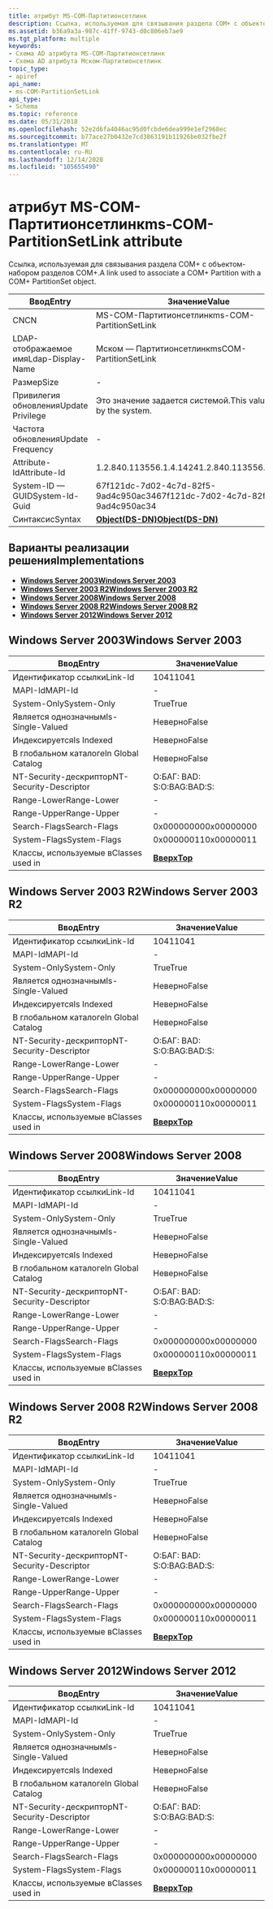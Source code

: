 ```yaml
---
title: атрибут MS-COM-Партитионсетлинк
description: Ссылка, используемая для связывания раздела COM+ с объектом-набором разделов COM+.
ms.assetid: b36a9a3a-987c-41ff-9743-d0c806eb7ae9
ms.tgt_platform: multiple
keywords:
- Схема AD атрибута MS-COM-Партитионсетлинк
- Схема AD атрибута Мском-Партитионсетлинк
topic_type:
- apiref
api_name:
- ms-COM-PartitionSetLink
api_type:
- Schema
ms.topic: reference
ms.date: 05/31/2018
ms.openlocfilehash: 52e2d6fa4046ac95d0fcbde6dea999e1ef2968ec
ms.sourcegitcommit: b77ace27b0432e7cd3863191b11926be032fbe2f
ms.translationtype: MT
ms.contentlocale: ru-RU
ms.lasthandoff: 12/14/2020
ms.locfileid: "105655490"
---
```

# <a name="ms-com-partitionsetlink-attribute"></a><span data-ttu-id="3e29c-105">атрибут MS-COM-Партитионсетлинк</span><span class="sxs-lookup"><span data-stu-id="3e29c-105">ms-COM-PartitionSetLink attribute</span></span>

<span data-ttu-id="3e29c-106">Ссылка, используемая для связывания раздела COM+ с объектом-набором разделов COM+.</span><span class="sxs-lookup"><span data-stu-id="3e29c-106">A link used to associate a COM+ Partition with a COM+ PartitionSet object.</span></span>



| <span data-ttu-id="3e29c-107">Ввод</span><span class="sxs-lookup"><span data-stu-id="3e29c-107">Entry</span></span> | <span data-ttu-id="3e29c-108">Значение</span><span class="sxs-lookup"><span data-stu-id="3e29c-108">Value</span></span> |
|-------------------|-----------------------------------------|
| <span data-ttu-id="3e29c-109">CN</span><span class="sxs-lookup"><span data-stu-id="3e29c-109">CN</span></span>                | <span data-ttu-id="3e29c-110">MS-COM-Партитионсетлинк</span><span class="sxs-lookup"><span data-stu-id="3e29c-110">ms-COM-PartitionSetLink</span></span>                 |
| <span data-ttu-id="3e29c-111">LDAP-отображаемое имя</span><span class="sxs-lookup"><span data-stu-id="3e29c-111">Ldap-Display-Name</span></span> | <span data-ttu-id="3e29c-112">Мском — Партитионсетлинк</span><span class="sxs-lookup"><span data-stu-id="3e29c-112">msCOM-PartitionSetLink</span></span>                  |
| <span data-ttu-id="3e29c-113">Размер</span><span class="sxs-lookup"><span data-stu-id="3e29c-113">Size</span></span>              | \-                                      |
| <span data-ttu-id="3e29c-114">Привилегия обновления</span><span class="sxs-lookup"><span data-stu-id="3e29c-114">Update Privilege</span></span>  | <span data-ttu-id="3e29c-115">Это значение задается системой.</span><span class="sxs-lookup"><span data-stu-id="3e29c-115">This value is set by the system.</span></span>        |
| <span data-ttu-id="3e29c-116">Частота обновления</span><span class="sxs-lookup"><span data-stu-id="3e29c-116">Update Frequency</span></span>  | \-                                      |
| <span data-ttu-id="3e29c-117">Attribute-Id</span><span class="sxs-lookup"><span data-stu-id="3e29c-117">Attribute-Id</span></span>      | <span data-ttu-id="3e29c-118">1.2.840.113556.1.4.1424</span><span class="sxs-lookup"><span data-stu-id="3e29c-118">1.2.840.113556.1.4.1424</span></span>                 |
| <span data-ttu-id="3e29c-119">System-ID — GUID</span><span class="sxs-lookup"><span data-stu-id="3e29c-119">System-Id-Guid</span></span>    | <span data-ttu-id="3e29c-120">67f121dc-7d02-4c7d-82f5-9ad4c950ac34</span><span class="sxs-lookup"><span data-stu-id="3e29c-120">67f121dc-7d02-4c7d-82f5-9ad4c950ac34</span></span>    |
| <span data-ttu-id="3e29c-121">Синтаксис</span><span class="sxs-lookup"><span data-stu-id="3e29c-121">Syntax</span></span>            | [<span data-ttu-id="3e29c-122">**Object(DS-DN)**</span><span class="sxs-lookup"><span data-stu-id="3e29c-122">**Object(DS-DN)**</span></span>](s-object-ds-dn.md) |



## <a name="implementations"></a><span data-ttu-id="3e29c-123">Варианты реализации решения</span><span class="sxs-lookup"><span data-stu-id="3e29c-123">Implementations</span></span>

-   [<span data-ttu-id="3e29c-124">**Windows Server 2003**</span><span class="sxs-lookup"><span data-stu-id="3e29c-124">**Windows Server 2003**</span></span>](#windows-server-2003)
-   [<span data-ttu-id="3e29c-125">**Windows Server 2003 R2**</span><span class="sxs-lookup"><span data-stu-id="3e29c-125">**Windows Server 2003 R2**</span></span>](#windows-server-2003-r2)
-   [<span data-ttu-id="3e29c-126">**Windows Server 2008**</span><span class="sxs-lookup"><span data-stu-id="3e29c-126">**Windows Server 2008**</span></span>](#windows-server-2008)
-   [<span data-ttu-id="3e29c-127">**Windows Server 2008 R2**</span><span class="sxs-lookup"><span data-stu-id="3e29c-127">**Windows Server 2008 R2**</span></span>](#windows-server-2008-r2)
-   [<span data-ttu-id="3e29c-128">**Windows Server 2012**</span><span class="sxs-lookup"><span data-stu-id="3e29c-128">**Windows Server 2012**</span></span>](#windows-server-2012)

## <a name="windows-server-2003"></a><span data-ttu-id="3e29c-129">Windows Server 2003</span><span class="sxs-lookup"><span data-stu-id="3e29c-129">Windows Server 2003</span></span>



| <span data-ttu-id="3e29c-130">Ввод</span><span class="sxs-lookup"><span data-stu-id="3e29c-130">Entry</span></span> | <span data-ttu-id="3e29c-131">Значение</span><span class="sxs-lookup"><span data-stu-id="3e29c-131">Value</span></span> |
|------------------------|---------------------------------|
| <span data-ttu-id="3e29c-132">Идентификатор ссылки</span><span class="sxs-lookup"><span data-stu-id="3e29c-132">Link-Id</span></span>                | <span data-ttu-id="3e29c-133">1041</span><span class="sxs-lookup"><span data-stu-id="3e29c-133">1041</span></span>                            |
| <span data-ttu-id="3e29c-134">MAPI-Id</span><span class="sxs-lookup"><span data-stu-id="3e29c-134">MAPI-Id</span></span>                | \-                              |
| <span data-ttu-id="3e29c-135">System-Only</span><span class="sxs-lookup"><span data-stu-id="3e29c-135">System-Only</span></span>            | <span data-ttu-id="3e29c-136">True</span><span class="sxs-lookup"><span data-stu-id="3e29c-136">True</span></span>                            |
| <span data-ttu-id="3e29c-137">Является однозначным</span><span class="sxs-lookup"><span data-stu-id="3e29c-137">Is-Single-Valued</span></span>       | <span data-ttu-id="3e29c-138">Неверно</span><span class="sxs-lookup"><span data-stu-id="3e29c-138">False</span></span>                           |
| <span data-ttu-id="3e29c-139">Индексируется</span><span class="sxs-lookup"><span data-stu-id="3e29c-139">Is Indexed</span></span>             | <span data-ttu-id="3e29c-140">Неверно</span><span class="sxs-lookup"><span data-stu-id="3e29c-140">False</span></span>                           |
| <span data-ttu-id="3e29c-141">В глобальном каталоге</span><span class="sxs-lookup"><span data-stu-id="3e29c-141">In Global Catalog</span></span>      | <span data-ttu-id="3e29c-142">Неверно</span><span class="sxs-lookup"><span data-stu-id="3e29c-142">False</span></span>                           |
| <span data-ttu-id="3e29c-143">NT-Security-дескриптор</span><span class="sxs-lookup"><span data-stu-id="3e29c-143">NT-Security-Descriptor</span></span> | <span data-ttu-id="3e29c-144">О:БАГ: BAD: S:</span><span class="sxs-lookup"><span data-stu-id="3e29c-144">O:BAG:BAD:S:</span></span>                    |
| <span data-ttu-id="3e29c-145">Range-Lower</span><span class="sxs-lookup"><span data-stu-id="3e29c-145">Range-Lower</span></span>            | \-                              |
| <span data-ttu-id="3e29c-146">Range-Upper</span><span class="sxs-lookup"><span data-stu-id="3e29c-146">Range-Upper</span></span>            | \-                              |
| <span data-ttu-id="3e29c-147">Search-Flags</span><span class="sxs-lookup"><span data-stu-id="3e29c-147">Search-Flags</span></span>           | <span data-ttu-id="3e29c-148">0x00000000</span><span class="sxs-lookup"><span data-stu-id="3e29c-148">0x00000000</span></span>                      |
| <span data-ttu-id="3e29c-149">System-Flags</span><span class="sxs-lookup"><span data-stu-id="3e29c-149">System-Flags</span></span>           | <span data-ttu-id="3e29c-150">0x00000011</span><span class="sxs-lookup"><span data-stu-id="3e29c-150">0x00000011</span></span>                      |
| <span data-ttu-id="3e29c-151">Классы, используемые в</span><span class="sxs-lookup"><span data-stu-id="3e29c-151">Classes used in</span></span>        | [<span data-ttu-id="3e29c-152">**Вверх**</span><span class="sxs-lookup"><span data-stu-id="3e29c-152">**Top**</span></span>](c-top.md)<br/> |



## <a name="windows-server-2003-r2"></a><span data-ttu-id="3e29c-153">Windows Server 2003 R2</span><span class="sxs-lookup"><span data-stu-id="3e29c-153">Windows Server 2003 R2</span></span>



| <span data-ttu-id="3e29c-154">Ввод</span><span class="sxs-lookup"><span data-stu-id="3e29c-154">Entry</span></span> | <span data-ttu-id="3e29c-155">Значение</span><span class="sxs-lookup"><span data-stu-id="3e29c-155">Value</span></span> |
|------------------------|---------------------------------|
| <span data-ttu-id="3e29c-156">Идентификатор ссылки</span><span class="sxs-lookup"><span data-stu-id="3e29c-156">Link-Id</span></span>                | <span data-ttu-id="3e29c-157">1041</span><span class="sxs-lookup"><span data-stu-id="3e29c-157">1041</span></span>                            |
| <span data-ttu-id="3e29c-158">MAPI-Id</span><span class="sxs-lookup"><span data-stu-id="3e29c-158">MAPI-Id</span></span>                | \-                              |
| <span data-ttu-id="3e29c-159">System-Only</span><span class="sxs-lookup"><span data-stu-id="3e29c-159">System-Only</span></span>            | <span data-ttu-id="3e29c-160">True</span><span class="sxs-lookup"><span data-stu-id="3e29c-160">True</span></span>                            |
| <span data-ttu-id="3e29c-161">Является однозначным</span><span class="sxs-lookup"><span data-stu-id="3e29c-161">Is-Single-Valued</span></span>       | <span data-ttu-id="3e29c-162">Неверно</span><span class="sxs-lookup"><span data-stu-id="3e29c-162">False</span></span>                           |
| <span data-ttu-id="3e29c-163">Индексируется</span><span class="sxs-lookup"><span data-stu-id="3e29c-163">Is Indexed</span></span>             | <span data-ttu-id="3e29c-164">Неверно</span><span class="sxs-lookup"><span data-stu-id="3e29c-164">False</span></span>                           |
| <span data-ttu-id="3e29c-165">В глобальном каталоге</span><span class="sxs-lookup"><span data-stu-id="3e29c-165">In Global Catalog</span></span>      | <span data-ttu-id="3e29c-166">Неверно</span><span class="sxs-lookup"><span data-stu-id="3e29c-166">False</span></span>                           |
| <span data-ttu-id="3e29c-167">NT-Security-дескриптор</span><span class="sxs-lookup"><span data-stu-id="3e29c-167">NT-Security-Descriptor</span></span> | <span data-ttu-id="3e29c-168">О:БАГ: BAD: S:</span><span class="sxs-lookup"><span data-stu-id="3e29c-168">O:BAG:BAD:S:</span></span>                    |
| <span data-ttu-id="3e29c-169">Range-Lower</span><span class="sxs-lookup"><span data-stu-id="3e29c-169">Range-Lower</span></span>            | \-                              |
| <span data-ttu-id="3e29c-170">Range-Upper</span><span class="sxs-lookup"><span data-stu-id="3e29c-170">Range-Upper</span></span>            | \-                              |
| <span data-ttu-id="3e29c-171">Search-Flags</span><span class="sxs-lookup"><span data-stu-id="3e29c-171">Search-Flags</span></span>           | <span data-ttu-id="3e29c-172">0x00000000</span><span class="sxs-lookup"><span data-stu-id="3e29c-172">0x00000000</span></span>                      |
| <span data-ttu-id="3e29c-173">System-Flags</span><span class="sxs-lookup"><span data-stu-id="3e29c-173">System-Flags</span></span>           | <span data-ttu-id="3e29c-174">0x00000011</span><span class="sxs-lookup"><span data-stu-id="3e29c-174">0x00000011</span></span>                      |
| <span data-ttu-id="3e29c-175">Классы, используемые в</span><span class="sxs-lookup"><span data-stu-id="3e29c-175">Classes used in</span></span>        | [<span data-ttu-id="3e29c-176">**Вверх**</span><span class="sxs-lookup"><span data-stu-id="3e29c-176">**Top**</span></span>](c-top.md)<br/> |



## <a name="windows-server-2008"></a><span data-ttu-id="3e29c-177">Windows Server 2008</span><span class="sxs-lookup"><span data-stu-id="3e29c-177">Windows Server 2008</span></span>



| <span data-ttu-id="3e29c-178">Ввод</span><span class="sxs-lookup"><span data-stu-id="3e29c-178">Entry</span></span> | <span data-ttu-id="3e29c-179">Значение</span><span class="sxs-lookup"><span data-stu-id="3e29c-179">Value</span></span> |
|------------------------|---------------------------------|
| <span data-ttu-id="3e29c-180">Идентификатор ссылки</span><span class="sxs-lookup"><span data-stu-id="3e29c-180">Link-Id</span></span>                | <span data-ttu-id="3e29c-181">1041</span><span class="sxs-lookup"><span data-stu-id="3e29c-181">1041</span></span>                            |
| <span data-ttu-id="3e29c-182">MAPI-Id</span><span class="sxs-lookup"><span data-stu-id="3e29c-182">MAPI-Id</span></span>                | \-                              |
| <span data-ttu-id="3e29c-183">System-Only</span><span class="sxs-lookup"><span data-stu-id="3e29c-183">System-Only</span></span>            | <span data-ttu-id="3e29c-184">True</span><span class="sxs-lookup"><span data-stu-id="3e29c-184">True</span></span>                            |
| <span data-ttu-id="3e29c-185">Является однозначным</span><span class="sxs-lookup"><span data-stu-id="3e29c-185">Is-Single-Valued</span></span>       | <span data-ttu-id="3e29c-186">Неверно</span><span class="sxs-lookup"><span data-stu-id="3e29c-186">False</span></span>                           |
| <span data-ttu-id="3e29c-187">Индексируется</span><span class="sxs-lookup"><span data-stu-id="3e29c-187">Is Indexed</span></span>             | <span data-ttu-id="3e29c-188">Неверно</span><span class="sxs-lookup"><span data-stu-id="3e29c-188">False</span></span>                           |
| <span data-ttu-id="3e29c-189">В глобальном каталоге</span><span class="sxs-lookup"><span data-stu-id="3e29c-189">In Global Catalog</span></span>      | <span data-ttu-id="3e29c-190">Неверно</span><span class="sxs-lookup"><span data-stu-id="3e29c-190">False</span></span>                           |
| <span data-ttu-id="3e29c-191">NT-Security-дескриптор</span><span class="sxs-lookup"><span data-stu-id="3e29c-191">NT-Security-Descriptor</span></span> | <span data-ttu-id="3e29c-192">О:БАГ: BAD: S:</span><span class="sxs-lookup"><span data-stu-id="3e29c-192">O:BAG:BAD:S:</span></span>                    |
| <span data-ttu-id="3e29c-193">Range-Lower</span><span class="sxs-lookup"><span data-stu-id="3e29c-193">Range-Lower</span></span>            | \-                              |
| <span data-ttu-id="3e29c-194">Range-Upper</span><span class="sxs-lookup"><span data-stu-id="3e29c-194">Range-Upper</span></span>            | \-                              |
| <span data-ttu-id="3e29c-195">Search-Flags</span><span class="sxs-lookup"><span data-stu-id="3e29c-195">Search-Flags</span></span>           | <span data-ttu-id="3e29c-196">0x00000000</span><span class="sxs-lookup"><span data-stu-id="3e29c-196">0x00000000</span></span>                      |
| <span data-ttu-id="3e29c-197">System-Flags</span><span class="sxs-lookup"><span data-stu-id="3e29c-197">System-Flags</span></span>           | <span data-ttu-id="3e29c-198">0x00000011</span><span class="sxs-lookup"><span data-stu-id="3e29c-198">0x00000011</span></span>                      |
| <span data-ttu-id="3e29c-199">Классы, используемые в</span><span class="sxs-lookup"><span data-stu-id="3e29c-199">Classes used in</span></span>        | [<span data-ttu-id="3e29c-200">**Вверх**</span><span class="sxs-lookup"><span data-stu-id="3e29c-200">**Top**</span></span>](c-top.md)<br/> |



## <a name="windows-server-2008-r2"></a><span data-ttu-id="3e29c-201">Windows Server 2008 R2</span><span class="sxs-lookup"><span data-stu-id="3e29c-201">Windows Server 2008 R2</span></span>



| <span data-ttu-id="3e29c-202">Ввод</span><span class="sxs-lookup"><span data-stu-id="3e29c-202">Entry</span></span> | <span data-ttu-id="3e29c-203">Значение</span><span class="sxs-lookup"><span data-stu-id="3e29c-203">Value</span></span> |
|------------------------|---------------------------------|
| <span data-ttu-id="3e29c-204">Идентификатор ссылки</span><span class="sxs-lookup"><span data-stu-id="3e29c-204">Link-Id</span></span>                | <span data-ttu-id="3e29c-205">1041</span><span class="sxs-lookup"><span data-stu-id="3e29c-205">1041</span></span>                            |
| <span data-ttu-id="3e29c-206">MAPI-Id</span><span class="sxs-lookup"><span data-stu-id="3e29c-206">MAPI-Id</span></span>                | \-                              |
| <span data-ttu-id="3e29c-207">System-Only</span><span class="sxs-lookup"><span data-stu-id="3e29c-207">System-Only</span></span>            | <span data-ttu-id="3e29c-208">True</span><span class="sxs-lookup"><span data-stu-id="3e29c-208">True</span></span>                            |
| <span data-ttu-id="3e29c-209">Является однозначным</span><span class="sxs-lookup"><span data-stu-id="3e29c-209">Is-Single-Valued</span></span>       | <span data-ttu-id="3e29c-210">Неверно</span><span class="sxs-lookup"><span data-stu-id="3e29c-210">False</span></span>                           |
| <span data-ttu-id="3e29c-211">Индексируется</span><span class="sxs-lookup"><span data-stu-id="3e29c-211">Is Indexed</span></span>             | <span data-ttu-id="3e29c-212">Неверно</span><span class="sxs-lookup"><span data-stu-id="3e29c-212">False</span></span>                           |
| <span data-ttu-id="3e29c-213">В глобальном каталоге</span><span class="sxs-lookup"><span data-stu-id="3e29c-213">In Global Catalog</span></span>      | <span data-ttu-id="3e29c-214">Неверно</span><span class="sxs-lookup"><span data-stu-id="3e29c-214">False</span></span>                           |
| <span data-ttu-id="3e29c-215">NT-Security-дескриптор</span><span class="sxs-lookup"><span data-stu-id="3e29c-215">NT-Security-Descriptor</span></span> | <span data-ttu-id="3e29c-216">О:БАГ: BAD: S:</span><span class="sxs-lookup"><span data-stu-id="3e29c-216">O:BAG:BAD:S:</span></span>                    |
| <span data-ttu-id="3e29c-217">Range-Lower</span><span class="sxs-lookup"><span data-stu-id="3e29c-217">Range-Lower</span></span>            | \-                              |
| <span data-ttu-id="3e29c-218">Range-Upper</span><span class="sxs-lookup"><span data-stu-id="3e29c-218">Range-Upper</span></span>            | \-                              |
| <span data-ttu-id="3e29c-219">Search-Flags</span><span class="sxs-lookup"><span data-stu-id="3e29c-219">Search-Flags</span></span>           | <span data-ttu-id="3e29c-220">0x00000000</span><span class="sxs-lookup"><span data-stu-id="3e29c-220">0x00000000</span></span>                      |
| <span data-ttu-id="3e29c-221">System-Flags</span><span class="sxs-lookup"><span data-stu-id="3e29c-221">System-Flags</span></span>           | <span data-ttu-id="3e29c-222">0x00000011</span><span class="sxs-lookup"><span data-stu-id="3e29c-222">0x00000011</span></span>                      |
| <span data-ttu-id="3e29c-223">Классы, используемые в</span><span class="sxs-lookup"><span data-stu-id="3e29c-223">Classes used in</span></span>        | [<span data-ttu-id="3e29c-224">**Вверх**</span><span class="sxs-lookup"><span data-stu-id="3e29c-224">**Top**</span></span>](c-top.md)<br/> |



## <a name="windows-server-2012"></a><span data-ttu-id="3e29c-225">Windows Server 2012</span><span class="sxs-lookup"><span data-stu-id="3e29c-225">Windows Server 2012</span></span>



| <span data-ttu-id="3e29c-226">Ввод</span><span class="sxs-lookup"><span data-stu-id="3e29c-226">Entry</span></span> | <span data-ttu-id="3e29c-227">Значение</span><span class="sxs-lookup"><span data-stu-id="3e29c-227">Value</span></span> |
|------------------------|---------------------------------|
| <span data-ttu-id="3e29c-228">Идентификатор ссылки</span><span class="sxs-lookup"><span data-stu-id="3e29c-228">Link-Id</span></span>                | <span data-ttu-id="3e29c-229">1041</span><span class="sxs-lookup"><span data-stu-id="3e29c-229">1041</span></span>                            |
| <span data-ttu-id="3e29c-230">MAPI-Id</span><span class="sxs-lookup"><span data-stu-id="3e29c-230">MAPI-Id</span></span>                | \-                              |
| <span data-ttu-id="3e29c-231">System-Only</span><span class="sxs-lookup"><span data-stu-id="3e29c-231">System-Only</span></span>            | <span data-ttu-id="3e29c-232">True</span><span class="sxs-lookup"><span data-stu-id="3e29c-232">True</span></span>                            |
| <span data-ttu-id="3e29c-233">Является однозначным</span><span class="sxs-lookup"><span data-stu-id="3e29c-233">Is-Single-Valued</span></span>       | <span data-ttu-id="3e29c-234">Неверно</span><span class="sxs-lookup"><span data-stu-id="3e29c-234">False</span></span>                           |
| <span data-ttu-id="3e29c-235">Индексируется</span><span class="sxs-lookup"><span data-stu-id="3e29c-235">Is Indexed</span></span>             | <span data-ttu-id="3e29c-236">Неверно</span><span class="sxs-lookup"><span data-stu-id="3e29c-236">False</span></span>                           |
| <span data-ttu-id="3e29c-237">В глобальном каталоге</span><span class="sxs-lookup"><span data-stu-id="3e29c-237">In Global Catalog</span></span>      | <span data-ttu-id="3e29c-238">Неверно</span><span class="sxs-lookup"><span data-stu-id="3e29c-238">False</span></span>                           |
| <span data-ttu-id="3e29c-239">NT-Security-дескриптор</span><span class="sxs-lookup"><span data-stu-id="3e29c-239">NT-Security-Descriptor</span></span> | <span data-ttu-id="3e29c-240">О:БАГ: BAD: S:</span><span class="sxs-lookup"><span data-stu-id="3e29c-240">O:BAG:BAD:S:</span></span>                    |
| <span data-ttu-id="3e29c-241">Range-Lower</span><span class="sxs-lookup"><span data-stu-id="3e29c-241">Range-Lower</span></span>            | \-                              |
| <span data-ttu-id="3e29c-242">Range-Upper</span><span class="sxs-lookup"><span data-stu-id="3e29c-242">Range-Upper</span></span>            | \-                              |
| <span data-ttu-id="3e29c-243">Search-Flags</span><span class="sxs-lookup"><span data-stu-id="3e29c-243">Search-Flags</span></span>           | <span data-ttu-id="3e29c-244">0x00000000</span><span class="sxs-lookup"><span data-stu-id="3e29c-244">0x00000000</span></span>                      |
| <span data-ttu-id="3e29c-245">System-Flags</span><span class="sxs-lookup"><span data-stu-id="3e29c-245">System-Flags</span></span>           | <span data-ttu-id="3e29c-246">0x00000011</span><span class="sxs-lookup"><span data-stu-id="3e29c-246">0x00000011</span></span>                      |
| <span data-ttu-id="3e29c-247">Классы, используемые в</span><span class="sxs-lookup"><span data-stu-id="3e29c-247">Classes used in</span></span>        | [<span data-ttu-id="3e29c-248">**Вверх**</span><span class="sxs-lookup"><span data-stu-id="3e29c-248">**Top**</span></span>](c-top.md)<br/> |



 

 






